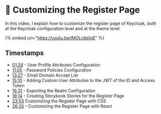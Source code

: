 # 📝 Customizing the Register Page

In this video, I explain how to customize the register page of Keycloak, both at the Keycloak configuration level and at the theme level.

{% embed url="https://youtu.be/lMOLrdqilqE" %}

## Timestamps

* [01:28](https://www.youtube.com/watch?v=lMOLrdqilqE\&t=88s) - User Profile Attributes Configuration
* [11:05](https://www.youtube.com/watch?v=lMOLrdqilqE\&t=665s) - Password Policies Configuration
* [13:27](https://www.youtube.com/watch?v=lMOLrdqilqE\&t=807s) - Email Domain Accept List
* [15:10](https://www.youtube.com/watch?v=lMOLrdqilqE\&t=910s) - Adding Custom User Attributes to the JWT of the ID and Access Token
* [16:31](https://www.youtube.com/watch?v=lMOLrdqilqE\&t=991s) - Exporting the Realm Configuration
* [19:14](https://www.youtube.com/watch?v=lMOLrdqilqE\&t=1154s) - Creating Storybook Stories for the Register Page
* [23:53](https://www.youtube.com/watch?v=lMOLrdqilqE\&t=1433s) Customizing the Register Page with CSS
* [26:35](https://www.youtube.com/watch?v=lMOLrdqilqE\&t=1595s) - Customizing the Register Page with React
